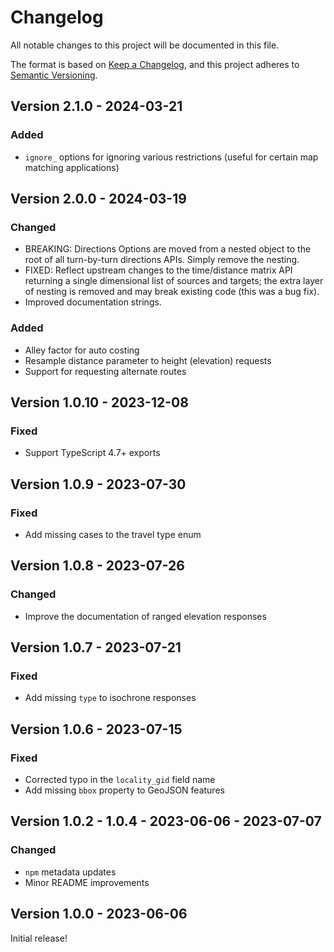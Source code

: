 # Changelog

All notable changes to this project will be documented in this file.

The format is based on [Keep a Changelog](https://keepachangelog.com/en/1.1.0/),
and this project adheres to [Semantic Versioning](https://semver.org/spec/v2.0.0.html).

## Version 2.1.0 - 2024-03-21

### Added

- `ignore_` options for ignoring various restrictions (useful for certain map matching applications)

## Version 2.0.0 - 2024-03-19

### Changed

- BREAKING: Directions Options are moved from a nested object to the root of all turn-by-turn directions APIs. Simply remove the nesting.
- FIXED: Reflect upstream changes to the time/distance matrix API returning a single dimensional list of sources and targets; the extra layer of nesting is removed and may break existing code (this was a bug fix).
- Improved documentation strings.

### Added

- Alley factor for auto costing
- Resample distance parameter to height (elevation) requests
- Support for requesting alternate routes

## Version 1.0.10 - 2023-12-08

### Fixed

- Support TypeScript 4.7+ exports

## Version 1.0.9 - 2023-07-30

### Fixed

- Add missing cases to the travel type enum

## Version 1.0.8 - 2023-07-26

### Changed

- Improve the documentation of ranged elevation responses

## Version 1.0.7 - 2023-07-21

### Fixed

- Add missing `type` to isochrone responses

## Version 1.0.6 - 2023-07-15

### Fixed

- Corrected typo in the `locality_gid` field name
- Add missing `bbox` property to GeoJSON features

## Version 1.0.2 - 1.0.4 - 2023-06-06 - 2023-07-07

### Changed

- `npm` metadata updates
- Minor README improvements

## Version 1.0.0 - 2023-06-06

Initial release!
